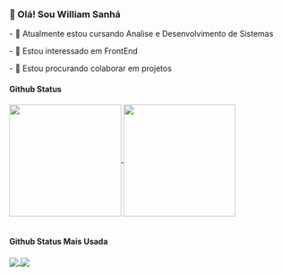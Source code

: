 

<!---
Sanha258/Sanha258 is a ✨ special ✨ repository because its `README.md` (this file) appears on your GitHub profile.
You can click the Preview link to take a look at your changes.
--->
<h3>👋 Olá! Sou William Sanhá </h3>
<p>- 🌱 Atualmente estou cursando Analise e Desenvolvimento de Sistemas </p>
<p>- 👀 Estou interessado em FrontEnd  </p>
<p>- 💞️ Estou procurando colaborar em projetos </p>

<h4>Github Status</h4>
<!-- personalizar o github -->

<a href="https://github.com/Sanha258/github-readme-stats">
  <img height=200 align="center" src="https://github-readme-stats.vercel.app/api?username=Sanha258&theme=dracula&bg_color=00000000" />
</a>
<a href="https://github.com/Sanha258/convoychat">
  <img height=200 align="center" src="https://github-readme-stats.vercel.app/api/top-langs?username=Sanha258&layout=compact&langs_count=8&card_width=320&theme=dracula&bg_color=00000000" />
</a>

<br>
<br>

<h4>Github Status Mais Usada</h4>

<!-- personalizar o github - linguagens de programaçao mais usadas -->

<a href="https://github.com/Sanha258/github-readme-stats">
  <img align="center" src="https://github-readme-stats.vercel.app/api/pin/?username=Sanha258&repo=github-readme-stats&theme=dracula&bg_color=00000000" />
</a>
<a href="https://github.com/Sanha258/convoychat">
  <img align="center" src="https://github-readme-stats.vercel.app/api/pin/?username=Sanha258&repo=convoychat&theme=dracula&bg_color=00000000" />
</a>








